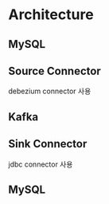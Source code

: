 # Architecture

## MySQL

## Source Connector

debezium connector 사용

## Kafka

## Sink Connector

jdbc connector 사용

## MySQL